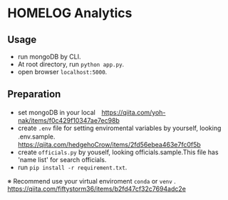 # HOMELOG Analytics
## Usage

- run mongoDB by CLI.
- At root directory, run  `python app.py`.
- open browser `localhost:5000`.

## Preparation
- set mongoDB in your local　https://qiita.com/yoh-nak/items/f0c429f10347ae7ec98b
- create `.env` file for setting enviromental variables by yourself, looking .env.sample.　https://qiita.com/hedgehoCrow/items/2fd56ebea463e7fc0f5b
- create `officials.py` by youself, looking officials.sample.This file has 'name list' for search officials.
- run `pip install -r requirement.txt`.

※ Recommend use your virtual enviroment `conda` or `venv` . https://qiita.com/fiftystorm36/items/b2fd47cf32c7694adc2e
